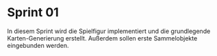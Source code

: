 # Sprint 01

In diesem Sprint wird die Spielfigur implementiert und die grundlegende Karten-Generierung erstellt. Außerdem sollen erste Sammelobjekte eingebunden werden.
